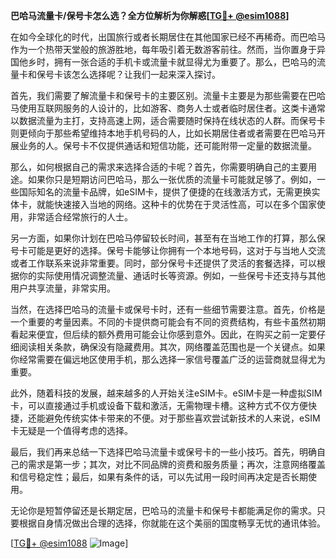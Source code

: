 **巴哈马流量卡/保号卡怎么选？全方位解析为你解惑[[TG💪+ @esim1088](https://t.me/s/esim1088)]**

在如今全球化的时代，出国旅行或者长期居住在其他国家已经不再稀奇。而巴哈马作为一个热带天堂般的旅游胜地，每年吸引着无数游客前往。然而，当你置身于异国他乡时，拥有一张合适的手机卡或流量卡就显得尤为重要了。那么，巴哈马的流量卡和保号卡该怎么选择呢？让我们一起来深入探讨。

首先，我们需要了解流量卡和保号卡的主要区别。流量卡主要是为那些需要在巴哈马使用互联网服务的人设计的，比如游客、商务人士或者临时居住者。这类卡通常以数据流量为主打，支持高速上网，适合需要随时保持在线状态的人群。而保号卡则更倾向于那些希望维持本地手机号码的人，比如长期居住者或者需要在巴哈马开展业务的人。保号卡不仅提供通话和短信功能，还可能附带一定量的数据流量。

那么，如何根据自己的需求来选择合适的卡呢？首先，你需要明确自己的主要用途。如果你只是短期访问巴哈马，那么一张优质的流量卡可能就足够了。例如，一些国际知名的流量卡品牌，如eSIM卡，提供了便捷的在线激活方式，无需更换实体卡，就能快速接入当地的网络。这种卡的优势在于灵活性高，可以在多个国家使用，非常适合经常旅行的人士。

另一方面，如果你计划在巴哈马停留较长时间，甚至有在当地工作的打算，那么保号卡可能是更好的选择。保号卡能够让你拥有一个本地号码，这对于与当地人交流或者工作联系来说非常重要。同时，部分保号卡还提供了灵活的套餐选择，可以根据你的实际使用情况调整流量、通话时长等资源。例如，一些保号卡还支持与其他用户共享流量，非常实用。

当然，在选择巴哈马的流量卡或保号卡时，还有一些细节需要注意。首先，价格是一个重要的考量因素。不同的卡提供商可能会有不同的资费结构，有些卡虽然初期看起来便宜，但后续的额外费用可能会让你感到意外。因此，在购买之前一定要仔细阅读相关条款，确保没有隐藏费用。其次，网络覆盖范围也是一个关键点。如果你经常需要在偏远地区使用手机，那么选择一家信号覆盖广泛的运营商就显得尤为重要。

此外，随着科技的发展，越来越多的人开始关注eSIM卡。eSIM卡是一种虚拟SIM卡，可以直接通过手机或设备下载和激活，无需物理卡槽。这种方式不仅方便快捷，还能避免传统实体卡带来的不便。对于那些喜欢尝试新技术的人来说，eSIM卡无疑是一个值得考虑的选择。

最后，我们再来总结一下选择巴哈马流量卡或保号卡的一些小技巧。首先，明确自己的需求是第一步；其次，对比不同品牌的资费和服务质量；再次，注意网络覆盖和信号稳定性；最后，如果有条件的话，可以先试用一段时间再决定是否长期使用。

无论你是短暂停留还是长期定居，巴哈马的流量卡和保号卡都能满足你的需求。只要根据自身情况做出合理的选择，你就能在这个美丽的国度畅享无忧的通讯体验。

[[TG💪+ @esim1088](https://t.me/s/esim1088) ![Image](https://i.postimg.cc/4NQfJmqS/Snipaste-2025-05-13-00-14-12.png)]